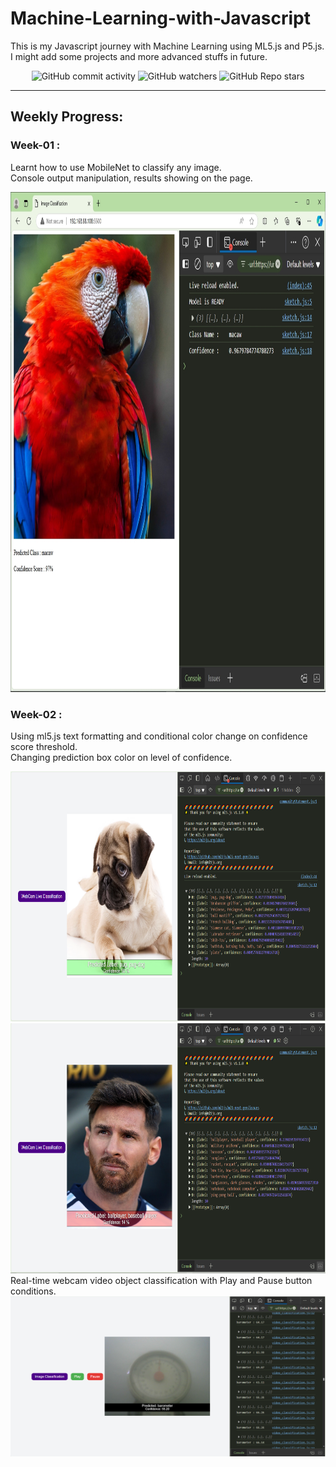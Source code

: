 # Machine-Learning-with-Javascript
This is my Javascript journey with Machine Learning using ML5.js and P5.js. I might add some projects and more advanced stuffs in future.
<div align="center">

![GitHub commit activity](https://img.shields.io/github/commit-activity/w/Mubashir42884/Machine-Learning-with-Javascript)
![GitHub watchers](https://img.shields.io/github/watchers/Mubashir42884/Machine-Learning-with-Javascript)
![GitHub Repo stars](https://img.shields.io/github/stars/Mubashir42884/Machine-Learning-with-Javascript)

</div>

----
<div align='left'>
  <h2>Weekly Progress:</h2>
</div>
<h3>Week-01 :</h3>   
<p>Learnt how to use MobileNet to classify any image. <br>Console output manipulation, results showing on the page.</p>
<img src="Images/Progress/Progress-Week01.jpg" height="800" alt="Progress-Week01" />
<br>
<h3>Week-02 :</h3>   
<p>Using ml5.js text formatting and conditional color change on confidence score threshold.<br>Changing prediction box color on level of confidence.</p>
<img src="Images/Progress/Progress-Week02.01.jpg" height="400" width="800" alt="Progress-Week02.01" />
<img src="Images/Progress/Progress-Week02.02.jpg" height="400" width="800" alt="Progress-Week02.02" />
<br>
Real-time webcam video object classification with Play and Pause button conditions.
<img src="Images/Progress/Progress-Week02.03.png" width="1080" alt="Progress-Week02.03" />
